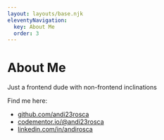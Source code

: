 ```yaml
---
layout: layouts/base.njk
eleventyNavigation:
  key: About Me
  order: 3
---
```

# About Me

Just a frontend dude with non-frontend inclinations

Find me here:
- <a href="https://github.com/andi23rosca/" target="_blank">github.com/andi23rosca</a>
- <a href="https://www.codementor.io/@andi23rosca" target="_blank">codementor.io/@andi23rosca</a>
- <a href="https://www.linkedin.com/in/andirosca/" target="_blank">linkedin.com/in/andirosca</a>

